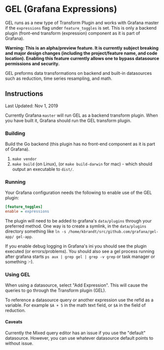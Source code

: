# GEL (Grafana Expressions)

GEL runs as a new type of Transform Plugin and works with Grafana master if the `expressions` flag under `feature_toggles` is set. This is only a backend plugin (front-end transform (expression) component as it is part of Grafana).

**Warning: This is an alpha/preview feature. It is currently subject breaking and major design changes (including the project/feature name, and code location). Enabling this feature currently allows one to bypass datasource permissions and security.**

GEL preforms data transformations on backend and built-in datasources such as reduction, time series resampling, and math.

## Instructions

Last Updated: Nov 1, 2019

Currently Grafana `master` will run GEL as a backend transform plugin. When you have built it, Grafana should run the GEL transform plugin.

### Building

Build the Go backend (this plugin has no front-end component as it is part of Grafana).

1. `make vendor`
2. `make build` (on Linux), (or `make build-darwin` for mac) - which should output an executable to `dist/`.

### Running

Your Grafana configuration needs the following to enable use of the GEL plugin:

```ini
[feature_toggles]
enable = expressions
```

The plugin will need to be added to grafana's `data/plugins` through your preferred method. One way is to create a symlink, in the `data/plugins` directory something like `ln -s /home/kbrandt/src/github.com/grafana/gel-app/ gel-app`.

If you enable debug logging in Grafana's ini you should see the plugin executed (or errors/problems). You should also see a gel process running after grafana starts `ps aux | grep gel | grep -v grep` or task manager or something :-).

### Using GEL

When using a datasource, select "Add Expression". This will cause the queries to go through the Transform plugin (GEL).

To reference a datasource query or another expression use the refId as a variable. For example `$A + 5` in the math text field, or `$A` in the field of reduction.

#### Caveats

Currently the Mixed query editor has an issue if you use the "default" datasource. However, you can use whatever datasource default points to without issue.

